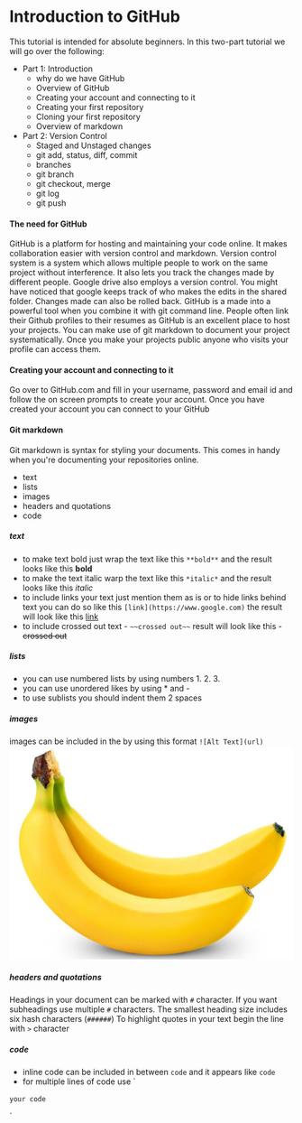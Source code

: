 # Introduction to GitHub
This tutorial is intended for absolute beginners.
In this two-part tutorial we will go over the following:
* Part 1: Introduction
  * why do we have GitHub
  * Overview of GitHub
  * Creating your account and connecting to it
  * Creating your first repository
  * Cloning your first repository
  * Overview of markdown
* Part 2: Version Control
  * Staged and Unstaged changes
  * git add, status, diff, commit
  * branches
  * git branch
  * git checkout, merge
  * git log
  * git push

#### The need for GitHub
GitHub is a platform for hosting and maintaining your code online. It makes collaboration easier with version control and markdown. Version control system is a system which allows multiple people to work on the same project without interference. It also lets you track the changes made by different people. Google drive also employs a version control. You might have noticed that google keeps track of who makes the edits in the shared folder. Changes made can also be rolled back. GitHub is a made into a powerful tool when you combine it with git command line.
People often link their Github profiles to their resumes as GitHub is an excellent place to host your projects. You can make use of git markdown to document your project systematically. Once you make your projects public anyone who visits your profile can access them.

#### Creating your account and connecting to it
Go over to GitHub.com and fill in your username, password and email id and follow the on screen prompts to create your account.
Once you have created your account you can connect to your GitHub

#### Git markdown
Git markdown is syntax for styling your documents. This comes in handy when you're documenting your repositories online.
* text
* lists
* images
* headers and quotations
* code

##### text
- to make text bold just wrap the text like this `**bold**` and the result looks like this **bold**
- to make the text italic warp the text like this `*italic*` and the result looks like this *italic*
- to include links your text just mention them as is or to hide links behind text you can do so like this `[link](https://www.google.com)` the result will look like this [link](https://www.google.com)
- to include crossed out text - `~~crossed out~~` result will look like this - ~~crossed out~~

##### lists
- you can use numbered lists by using numbers 1. 2. 3.
- you can use unordered likes by using * and -
- to use sublists you should indent them 2 spaces

##### images
images can be included in the by using this format `![Alt Text](url)`
![Example image](https://github.com/ab303/IntroGit/blob/master/GitHub/images/banana.jpg)

##### headers and quotations
Headings in your document can be marked with `#` character. If you want subheadings use multiple `#` characters. The smallest heading size includes six hash characters (`######`)
To highlight quotes in your text begin the line with `>` character

##### code
- inline code can be included in between ``code`` and it appears like  `code`
- for multiple lines of code use `
```
your code
```
`
